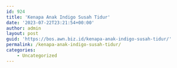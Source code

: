 ```yaml
---
id: 924
title: 'Kenapa Anak Indigo Susah Tidur'
date: '2023-07-22T23:21:54+00:00'
author: admin
layout: post
guid: 'https://bos.awn.biz.id/kenapa-anak-indigo-susah-tidur/'
permalink: /kenapa-anak-indigo-susah-tidur/
categories:
    - Uncategorized
---
```


